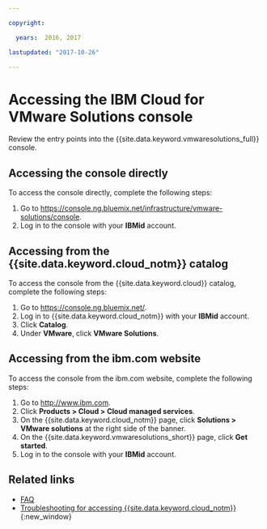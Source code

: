 ```yaml
---

copyright:

  years:  2016, 2017

lastupdated: "2017-10-26"

---
```


# Accessing the IBM Cloud for VMware Solutions console

Review the entry points into the {{site.data.keyword.vmwaresolutions_full}} console.

## Accessing the console directly

To access the console directly, complete the following steps:
1. Go to
   https://console.ng.bluemix.net/infrastructure/vmware-solutions/console.
2. Log in to the console with your **IBMid** account.

## Accessing from the {{site.data.keyword.cloud_notm}} catalog

To access the console from the {{site.data.keyword.cloud}} catalog, complete the following steps:
1. Go to https://console.ng.bluemix.net/.
2. Log in to {{site.data.keyword.cloud_notm}} with your **IBMid** account.
3. Click **Catalog**.
4. Under **VMware**, click **VMware Solutions**.

## Accessing from the ibm.com website

To access the console from the ibm.com website, complete the following steps:
1. Go to http://www.ibm.com.
2. Click **Products > Cloud > Cloud managed services**.
3. On the {{site.data.keyword.cloud_notm}} page, click **Solutions > VMware solutions** at the right side of the banner.
4. On the {{site.data.keyword.vmwaresolutions_short}} page, click **Get started**.
5. Log in to the console with your **IBMid** account.

## Related links

* [FAQ](faq.html)
* [Troubleshooting for accessing {{site.data.keyword.cloud_notm}}](https://console.bluemix.net/docs/troubleshoot/ts_accessing.html){:new_window}
